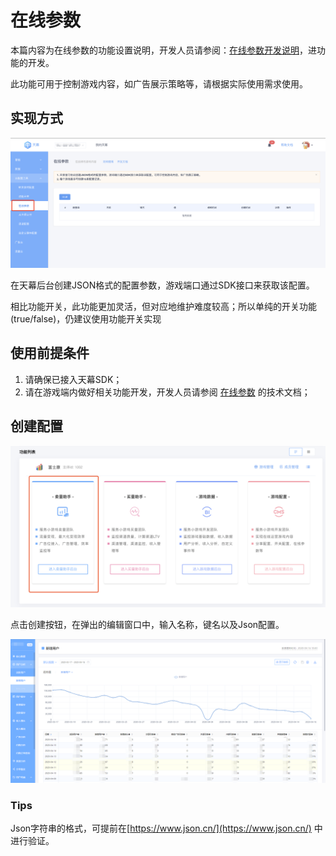 # 在线参数

本篇内容为在线参数的功能设置说明，开发人员请参阅：[在线参数开发说明](../../dev-guide/json.md)，进功能的开发。

此功能可用于控制游戏内容，如广告展示策略等，请根据实际使用需求使用。

## 实现方式

![&#x5728;&#x7EBF;&#x53C2;&#x6570;&#x914D;&#x7F6E;&#x9875;&#x9762;](../../.gitbook/assets/image%20%284%29.png)

在天幕后台创建JSON格式的配置参数，游戏端口通过SDK接口来获取该配置。 

相比功能开关，此功能更加灵活，但对应地维护难度较高；所以单纯的开关功能\(true/false\)，仍建议使用功能开关实现

## 使用前提条件

1. 请确保已接入天幕SDK； 
2. 请在游戏端内做好相关功能开发，开发人员请参阅 [在线参数](../../dev-guide/json.md) 的技术文档；

## 创建配置

![&#x914D;&#x7F6E;&#x5728;&#x7EBF;&#x53C2;&#x6570;](../../.gitbook/assets/image%20%28129%29.png)

点击创建按钮，在弹出的编辑窗口中，输入名称，键名以及Json配置。

![&#x7F16;&#x8F91;&#x9875;&#x9762;](../../.gitbook/assets/image%20%28149%29.png)

###  Tips

Json字符串的格式，可提前在[https://www.json.cn/](https://www.json.cn/) 中进行验证。

